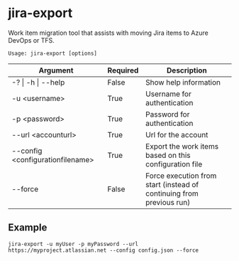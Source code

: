 # jira-export

Work item migration tool that assists with moving Jira items to Azure DevOps or TFS.

    Usage: jira-export [options]

|Argument|Required|Description|
|---|---|---|
|-? \| -h \| --help|False|Show help information|
|-u \<username>|True|Username for authentication|
|-p \<password>|True|Password for authentication|
|--url \<accounturl>|True|Url for the account|
|--config \<configurationfilename>|True|Export the work items based on this configuration file|
|--force|False|Force execution from start (instead of continuing from previous run)|

## Example

```
jira-export -u myUser -p myPassword --url https://myproject.atlassian.net --config config.json --force
```
